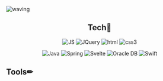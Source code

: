  ![waving](https://capsule-render.vercel.app/api?type=waving&height=250&text=HyeYeon🐬&fontAlign=50&fontAlignY=50&color=gradient)

<div align=center>
 
## Tech🧾
![JS](https://img.shields.io/badge/JavaScript-F7DF1E?style=flat-square&logo=JavaScript&logoColor=black) ![JQuery](https://img.shields.io/badge/JQuery-0769AD?style=flat-square&logo=jquery&logoColor=white) ![html](https://img.shields.io/badge/Html-E34F26?style=flat-square&logo=Html5&logoColor=white) ![css3](https://img.shields.io/badge/CSS3-1572B6?style=flat-square&logo=CSS3&logoColor=white) 

![Java](https://img.shields.io/badge/Java-007396?style=flat-square&logo=Java&logoColor=white) ![Spring](https://img.shields.io/badge/Spring-6DB33F?style=flat-square&logo=Spring&logoColor=white) ![Svelte](https://img.shields.io/badge/Svelte-FF3E00?style=flat-square&logo=Svelte&logoColor=white) ![Oracle DB](https://img.shields.io/badge/Oracle-F80000?style=flat-square&logo=oracle&logoColor=white)
![Swift](https://img.shields.io/badge/Swift-FA7343?style=flat-square&logo=Swift&logoColor=white)
 
</div>

## Tools✏

